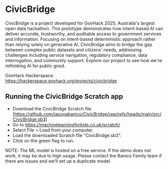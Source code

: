 # CivicBridge

CivicBridge is a project developed for GovHack 2025, Australia's largest open data hackathon. This prototype demonstrates how intent-based AI can deliver accurate, trustworthy, and auditable access to government services and information. Focusing on intent-based deterministic approach rather than relying solely on generative AI, CivicBridge aims to bridge the gap between complex public datasets and citizens' needs, addressing challenges including service navigation, regulatory compliance, data interrogation, and community support. Explore our project to see how we're rethinking AI for public good.

GovHack Hackerspace: https://hackerspace.govhack.org/projects/civicbridge

## Running the CivicBridge Scratch app

- Download the CivicBridge Scratch file. [https://github.com/jasonabanico/CivicBridge/raw/refs/heads/main/src/CivicBridge.sb3]
- Go to https://machinelearningforkids.co.uk/scratch/
- Select File > Load from your computer.
- Load the downloaded Scratch file "CivicBridge.sb3".
- Click on the green flag to run.

NOTE: The ML model is hosted on a free service. If the demo does not work, it may be due to high usage. 
Please contact the Banico Family team if there are issues and we’ll set up a duplicate model.
